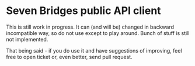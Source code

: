 Seven Bridges public API client
===============================

This is still work in progress. It can (and will be) changed in backward
incompatible way, so do not use except to play around. Bunch of stuff is still
not implemented.

That being said - if you do use it and have suggestions of improving, feel free
to open ticket or, even better, send pull request.